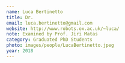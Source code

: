 ```yaml
---
name: Luca Bertinetto
title: Dr.
email: luca.bertinetto@gmail.com
website: http://www.robots.ox.ac.uk/~luca/
note: Examined by Prof. Jiri Matas
category: Graduated PhD Students
photo: images/people/LucaBertinetto.jpeg
year: 2018
---
```

